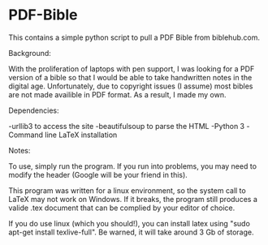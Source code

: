 # PDF-Bible
This contains a simple python script to pull a PDF Bible from biblehub.com. 

Background:

  With the proliferation of laptops with pen support, I was looking for a PDF version of a bible so that I would be able to take handwritten notes in the digital age. Unfortunately, due to copyright issues (I assume) most bibles are not made availible in PDF format. As a result, I made my own.

Dependencies:

-urllib3 to access the site
-beautifulsoup to parse the HTML
-Python 3
-Command line LaTeX installation

Notes:

  To use, simply run the program. If you run into problems, you may need to modify the header (Google will be your friend in this).

  This program was written for a linux environment, so the system call to LaTeX may not work on Windows. If it breaks, the program still produces a valide .tex document that can be complied by your editor of choice. 

  If you do use linux (which you should!), you can install latex using "sudo apt-get install texlive-full". Be warned, it will take around 3 Gb of storage.

